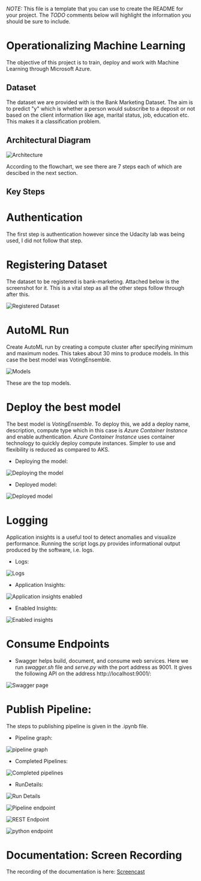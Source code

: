 *NOTE:* This file is a template that you can use to create the README for your project. The *TODO* comments below will highlight the information you should be sure to include.


# Operationalizing Machine Learning

The objective of this project is to train, deploy and work with Machine Learning through Microsoft Azure.

## Dataset

The dataset we are provided with is the Bank Marketing Dataset. The aim is to predict "y" which is whether a person would subscribe to a deposit or not based on the client information like age, marital status, job, education etc. This makes it a classification problem.

## Architectural Diagram

![Architecture](https://user-images.githubusercontent.com/68374253/103178599-3245af80-48aa-11eb-8b65-c671dde28497.png)

According to the flowchart, we see there are 7 steps each of which are descibed in the next section.


## Key Steps

# Authentication

The first step is authentication however since the Udacity lab was being used, I did not follow that step.

# Registering Dataset

The dataset to be registered is bank-marketing. Attached below is the screenshot for it. This is a vital step as all the other steps follow through after this.

![Registered Dataset](https://user-images.githubusercontent.com/68374253/103178669-d3cd0100-48aa-11eb-9bac-9c2988c07577.png)

# AutoML Run

Create AutoML run by creating a compute cluster after specifying minimum and maximum nodes. This takes about 30 mins to produce models. In this case the best model was VotingEnsemble.


![Models](https://user-images.githubusercontent.com/68374253/103178780-fe6b8980-48ab-11eb-905b-8bdf7072e9ee.png)

These are the top models.

# Deploy the best model

The best model is *VotingEnsemble*. To deploy this, we add a deploy name, description, compute type which in this case is *Azure Container Instance* and enable authentication.
*Azure Container Instance* uses container technology to quickly deploy compute instances. Simpler to use and flexibility is reduced as compared to AKS.
* Deploying the model:

![Deploying the model](https://user-images.githubusercontent.com/68374253/103178831-910c2880-48ac-11eb-8511-902863c644c3.png)

* Deployed model:

![Deployed model](https://user-images.githubusercontent.com/68374253/103178867-cfa1e300-48ac-11eb-876f-88aa5f3b6451.png)

# Logging

Application insights is a useful tool to detect anomalies and visualize performance. Running the script logs.py provides informational output produced by the software, i.e. logs.

* Logs:

![Logs](https://user-images.githubusercontent.com/68374253/103178906-1394e800-48ad-11eb-9444-187b31812013.png)

* Application Insights:

![Application insights enabled](https://user-images.githubusercontent.com/68374253/103178913-332c1080-48ad-11eb-8914-3556703a6c6f.png)

* Enabled Insights:

![Enabled insights](https://user-images.githubusercontent.com/68374253/103178933-5060df00-48ad-11eb-97cd-a43206c0e44d.png)

# Consume Endpoints

* Swagger helps build, document, and consume web services. Here we run *swagger.sh* file and *serve.py* with the port address as 9001. It gives the following API on the address http://localhost:9001/:

![Swagger page](https://user-images.githubusercontent.com/68374253/103179030-09271e00-48ae-11eb-8f88-5e3127a4c1f8.png)

# Publish Pipeline:

The steps to publishing pipeline is given in the .ipynb file.

* Pipeline graph:

![pipeline graph](https://user-images.githubusercontent.com/68374253/103179072-602cf300-48ae-11eb-9141-77b4b9892501.png)

* Completed Pipelines:

![Completed pipelines](https://user-images.githubusercontent.com/68374253/103179088-8357a280-48ae-11eb-8bab-f78294a9792d.png)

* RunDetails:

![Run Details](https://user-images.githubusercontent.com/68374253/103179109-a1250780-48ae-11eb-8d5a-582b50df1aec.png)

![Pipeline endpoint](https://user-images.githubusercontent.com/68374253/103179142-e3e6df80-48ae-11eb-9f84-d22d64d0505c.png)

![REST Endpoint](https://user-images.githubusercontent.com/68374253/103179123-c0239980-48ae-11eb-9193-6decea478830.png)

![python endpoint](https://user-images.githubusercontent.com/68374253/103179128-c9ad0180-48ae-11eb-8fa4-b3aaa2459c00.png)




# Documentation: Screen Recording

The recording of the documentation is here: [Screencast](https://youtu.be/v4pCaA3LZIw)

